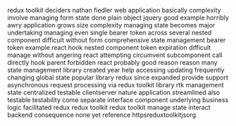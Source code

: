 redux toolkit deciders nathan fiedler web application basically complexity involve managing form state done plain object jquery good example horribly awry application grows size complexity managing state becomes major undertaking managing even single bearer token across several nested component difficult without form comprehensive state management bearer token example react hook nested component token expiration difficult manage without angering react attempting circumvent subcomponent call directly hook parent forbidden react probably good reason reason many state management library created year help accessing updating frequently changing global state popular library redux since expanded provide support asynchronous request processing via redux toolkit library rtk management state centralized testable clientserver nature application streamlined also testable testability come separate interface component underlying business logic facilitated redux redux toolkit redux toolkit manage state interact backend consequence none yet reference httpsreduxtoolkitjsorg